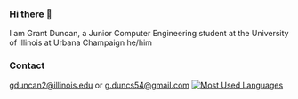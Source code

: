 ### Hi there 👋

I am Grant Duncan, a Junior Computer Engineering student at the University of Illinois at Urbana Champaign
he/him
### Contact

gduncan2@illinois.edu or g.duncs54@gmail.com
[![Most Used Languages](https://github-readme-stats.vercel.app/api/top-langs/?username=gduncan2)](https://github.com/anuraghazra/github-readme-stats)

